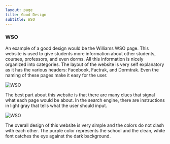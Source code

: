 ```yaml
---
layout: page
title: Good Design
subtitle: WSO
---
```

### WSO
An example of a good design would be the Williams WSO page. This website is used to give students more information about other students, courses, professors, and even dorms. All this information is nicely organized into categories. The layout of the website is very self explanatory as it has the various headers: Facebook, Factrak, and Dormtrak. Even the naming of these pages make it easy for the user. 

![WSO]({{site.baseurl}}/img/facebook.png)

The best part about this website is that there are many clues that signal what each page would be about. In the search engine, there are instructions in light gray that tells what the user should input. 


![WSO]({{site.baseurl}}/img/dormtrak.png)

The overall design of this website is very simple and the colors do not clash with each other. The purple color represents the school and the clean, white font catches the eye against the dark background. 
